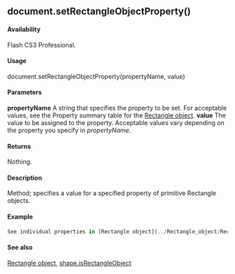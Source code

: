 ## document.setRectangleObjectProperty()

#### Availability

Flash CS3 Professional.

#### Usage

document.setRectangleObjectProperty(propertyName, value)

#### Parameters

**propertyName** A string that specifies the property to be set. For acceptable values, see the Property summary table for the [Rectangle object](../Rectangle_object/RectangleObject_summary.md).
**value** The value to be assigned to the property. Acceptable values vary depending on the property you specify in
*propertyName*.

#### Returns

Nothing.

#### Description

Method; specifies a value for a specified property of primitive Rectangle objects.

#### Example

```javascript
See individual properties in [Rectangle object](../Rectangle_object/RectangleObject_summary.md) for examples.

```
#### See also

[Rectangle object](../Rectangle_object/RectangleObject_summary.md), [shape.isRectangleObject](../Shape_object/shape10.md)
